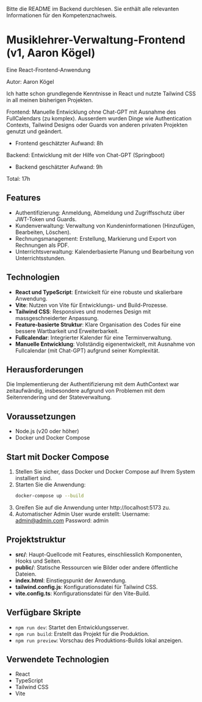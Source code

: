 Bitte die README im Backend durchlesen. Sie enthält alle relevanten Informationen für den Kompetenznachweis.

# Musiklehrer-Verwaltung-Frontend (v1, Aaron Kögel)

Eine React-Frontend-Anwendung

Autor: Aaron Kögel

Ich hatte schon grundlegende Kenntnisse in React und nutzte Tailwind CSS in all meinen bisherigen Projekten.

Frontend: Manuelle Entwicklung ohne Chat-GPT mit Ausnahme des FullCalendars (zu komplex). Ausserdem wurden Dinge wie
Authentication Contexts, Tailwind Designs oder Guards von anderen privaten Projekten genutzt und geändert.

- Frontend geschätzter Aufwand: 8h

Backend: Entwicklung mit der Hilfe von Chat-GPT (Springboot)

- Backend geschätzter Aufwand: 9h

Total: 17h

## Features

- Authentifizierung: Anmeldung, Abmeldung und Zugriffsschutz über JWT-Token und Guards.
- Kundenverwaltung: Verwaltung von Kundeninformationen (Hinzufügen, Bearbeiten, Löschen).
- Rechnungsmanagement: Erstellung, Markierung und Export von Rechnungen als PDF.
- Unterrichtsverwaltung: Kalenderbasierte Planung und Bearbeitung von Unterrichtsstunden.

## Technologien

- **React und TypeScript**: Entwickelt für eine robuste und skalierbare Anwendung.
- **Vite**: Nutzen von Vite für Entwicklungs- und Build-Prozesse.
- **Tailwind CSS**: Responsives und modernes Design mit massgeschneiderter Anpassung.
- **Feature-basierte Struktur**: Klare Organisation des Codes für eine bessere Wartbarkeit und Erweiterbarkeit.
- **Fullcalendar**: Integrierter Kalender für eine Terminverwaltung.
- **Manuelle Entwicklung**: Vollständig eigenentwickelt, mit Ausnahme von Fullcalendar (mit Chat-GPT) aufgrund seiner
  Komplexität.

## Herausforderungen

Die Implementierung der Authentifizierung mit dem AuthContext war zeitaufwändig, insbesondere aufgrund von Problemen mit
dem Seitenrendering und der Stateverwaltung.

## Voraussetzungen

- Node.js (v20 oder höher)
- Docker und Docker Compose

## Start mit Docker Compose

1. Stellen Sie sicher, dass Docker und Docker Compose auf Ihrem System installiert sind.
2. Starten Sie die Anwendung:
   ```bash
   docker-compose up --build
3. Greifen Sie auf die Anwendung unter http://localhost:5173 zu.
4. Automatischer Admin User wurde erstellt:
    Username: admin@admin.com
    Password: admin

## Projektstruktur

- **src/**: Haupt-Quellcode mit Features, einschliesslich Komponenten, Hooks und Seiten.
- **public/**: Statische Ressourcen wie Bilder oder andere öffentliche Dateien.
- **index.html**: Einstiegspunkt der Anwendung.
- **tailwind.config.js**: Konfigurationsdatei für Tailwind CSS.
- **vite.config.ts**: Konfigurationsdatei für den Vite-Build.

## Verfügbare Skripte

- `npm run dev`: Startet den Entwicklungsserver.
- `npm run build`: Erstellt das Projekt für die Produktion.
- `npm run preview`: Vorschau des Produktions-Builds lokal anzeigen.

## Verwendete Technologien

- React
- TypeScript
- Tailwind CSS
- Vite